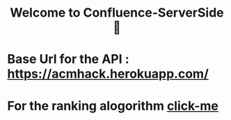<h1 align="center">Welcome to  Confluence-ServerSide 👋</h1>


# Base Url for the API : https://acmhack.herokuapp.com/

# For the ranking alogorithm [click-me](https://github.com/Manas1820/Confluence-ServerSide/blob/master/Ranking-Algo/RankingSystem.ipynb)
